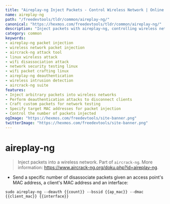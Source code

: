 ```yaml
---
title: "Aireplay-ng Inject Packets - Control Wireless Network | Online Free DevTools by Hexmos"
name: aireplay-ng
path: "/freedevtools/tldr/common/aireplay-ng/"
canonical: "https://hexmos.com/freedevtools/tldr/common/aireplay-ng/"
description: "Inject packets with aireplay-ng, controlling wireless network traffic. Disassociate clients and test network security vulnerabilities. Free online tool, no registration required."
category: common
keywords:
- aireplay-ng packet injection
- wireless network packet injection
- aircrack-ng attack tool
- linux wireless attack
- wifi disassociation attack
- network security testing linux
- wifi packet crafting linux
- aireplay-ng deauthentication
- wireless intrusion detection
- aircrack-ng suite
features:
- Inject arbitrary packets into wireless networks
- Perform deauthentication attacks to disconnect clients
- Craft custom packets for network testing
- Specify target MAC addresses for packet injection
- Control the number of packets injected
ogImage: "https://hexmos.com/freedevtools/site-banner.png"
twitterImage: "https://hexmos.com/freedevtools/site-banner.png"
---
```


# aireplay-ng

> Inject packets into a wireless network.
> Part of `aircrack-ng`.
> More information: <https://www.aircrack-ng.org/doku.php?id=aireplay-ng>.

- Send a specific number of disassociate packets given an access point's MAC address, a client's MAC address and an interface:

`sudo aireplay-ng --deauth {{count}} --bssid {{ap_mac}} --dmac {{client_mac}} {{interface}}`
